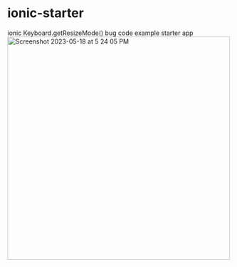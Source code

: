 # ionic-starter
ionic Keyboard.getResizeMode() bug code example starter app
<img width="500" alt="Screenshot 2023-05-18 at 5 24 05 PM" src="https://github.com/farshidpg/ionic-starter/assets/9290073/201b0f01-fbd2-432c-940c-806c53ae0d11">
